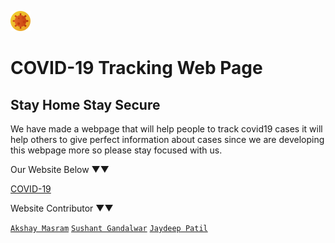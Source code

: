 ![](https://raw.githubusercontent.com/TutorialsAndroid/covid.github.io/master/assets/covid.png) 

# COVID-19 Tracking Web Page

## Stay Home Stay Secure

We have made a webpage that will help people to track covid19 cases it will help others to give perfect information about cases since
we are developing this webpage more so please stay focused with us.

Our Website Below ▼▼

[COVID-19](www.paroot.info)

Website Contributor ▼▼

[`Akshay Masram`](https://www.instagram.com/codernash/)
[`Sushant Gandalwar`](https://www.instagram.com/____sushantgandalwar____/)
[`Jaydeep Patil`](https://www.instagram.com/jaydeeppatil_3580/)
